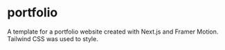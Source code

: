 # portfolio
A template for a portfolio website created with Next.js and Framer Motion. Tailwind CSS was used to style. 
